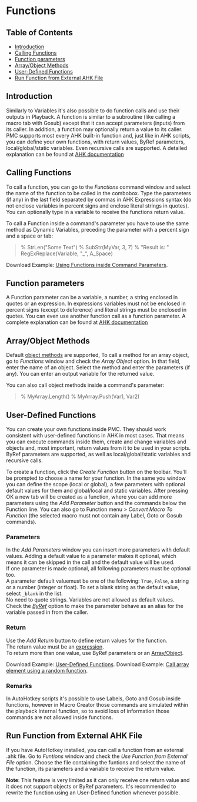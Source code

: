 ﻿# Functions

## Table of Contents

* [Introduction](#introduction)
* [Calling Functions](#calling-functions)
* [Function parameters](#function-parameters)
* [Array/Object Methods](#array/object-methods)
* [User-Defined Functions](#user-defined-functions)
* [Run Function from External AHK File](#run-function-from-external-ahk-file)

## Introduction

Similarly to Variables it's also possible to do function calls and use their outputs in Playback. A function is similar to a subroutine (like calling a macro tab with Gosub) except that it can accept parameters (inputs) from its caller. In addition, a function may optionally return a value to its caller. PMC supports most every AHK built-in function and, just like in AHK scripts, you can define your own functions, with return values, ByRef parameters, local/global/static variables. Even recursive calls are supported. A detailed explanation can be found at [AHK documentation](http://autohotkey.com/docs/Functions.htm)

## Calling Functions

To call a function, you can go to the *Functions* command window and select the name of the function to be called in the combobox. Type the parameters (if any) in the last field separated by commas in AHK Expressions syntax (do not enclose variables in percent signs and enclose literal strings in quotes). You can optionally type in a variable to receive the functions return value.

To call a Function inside a command's parameter you have to use the same method as Dynamic Variables, preceding the parameter with a percent sign and a space or tab:

> % StrLen("Some Text")
> % SubStr(MyVar, 3, 7)
> % "Result is: " RegExReplace(Variable, "_", A_Space)

Download Example: [Using Functions inside Command Parameters](Examples/Functions.pmc).

## Function parameters

A Function parameter can be a variable, a number, a string enclosed in quotes or an expression. In expressions variables must not be enclosed in percent signs (except to deference) and literal strings must be enclosed in quotes. You can even use another function call as a function parameter. A complete explanation can be found at [AHK documentation](http://autohotkey.com/docs/Variables.htm#Expressions)

## Array/Object Methods

Default [object methods](https://autohotkey.com/docs/objects/Object.htm) are supported, To call a method for an array object, go to *Functions* window and check the *Array Object* option. In that field, enter the name of an object. Select the method and enter the parameters (if any). You can enter an output variable for the returned value.  

You can also call object methods inside a command's parameter:

> % MyArray.Length()
> % MyArray.Push(Var1, Var2)

## User-Defined Functions

You can create your own functions inside PMC. They should work consistent with user-defined functions in AHK in most cases. That means you can execute commands inside them, create and change variables and objects and, most important, return values from it to be used in your scripts. ByRef parameters are supported, as well as local/global/static variables and recursive calls.  

To create a function, click the *Create Function* button on the toolbar. You'll be prompted to choose a name for your function. In the same you window you can define the scope (local or global), a few parameters with optional default values for them and global/local and static variables. After pressing OK a new tab will be created as a function, where you can add more parameters using the *Add Parameter* button and the commands below the Function line. You can also go to Function menu > *Convert Macro To Function* (the selected macro must not contain any Label, Goto or Gosub commands).  

### Parameters

In the *Add Parameters* window you can insert more parameters with default values. Adding a default value to a parameter makes it optional, which means it can be skipped in the call and the default value will be used.  
If one parameter is made optional, all following parameters must be optional too.  
A parameter default valuemust be one of the following: `True`, `False`, a string or a number (integer or float). To set a blank string as the default value, select `_blank` in the list.  
No need to quote strings. Variables are not allowed as default values.  
Check the *[ByRef](http://autohotkey.com/docs/Functions.htm#ByRef)* option to make the parameter behave as an alias for the variable passed in from the caller.

### Return

Use the *Add Return* button to define return values for the function.  
The return value must be an [expression](http://autohotkey.com/docs/Variables.htm#Expressions).  
To return more than one value, use ByRef parameters or an [Array/Object](Variables.html#assigning-and-retrieving-arrays).  

Download Example: [User-Defined Functions](Examples/UserFunctions.pmc).
Download Example: [Call array element using a random function](Examples/RandomFunction.pmc).

### Remarks

In AutoHotkey scripts it's possible to use Labels, Goto and Gosub inside functions, however in Macro Creator those commands are simulated within the playback internal function, so to avoid loss of information those commands are not allowed inside functions.

## Run Function from External AHK File

If you have AutoHotkey installed, you can call a function from an external .ahk file. Go to *Funtions* window and check the *Use Function from External File* option. Choose the file containing the funtions and select the name of the function, its parameters and a variable to receive the return value.

**Note**: This feature is very limited as it can only receive one return value and it does not support objects or ByRef parameters. It's recommended to rewrite the function using an User-Defined function whenever possible.



